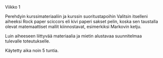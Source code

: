 Viikko 1

Perehdyin kurssimateriaaliin ja kurssin suoritustapoihin Valitsin itselleni aiheeksi Rock paper sciccors eli kivi paperi sakset pelin, koska sen taustalla olevat matemaattiset mallit kiinnostavat, esimerkiksi Markovin ketju.

Luin aiheeseen liittyvää materiaalia ja mietin alustavaa suunnitelmaa tulevalle toteutukselle.

Käytetty aika noin 5 tuntia.